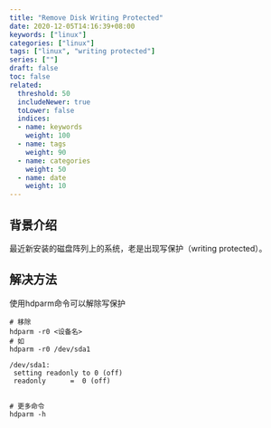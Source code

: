 ```yaml
---
title: "Remove Disk Writing Protected"
date: 2020-12-05T14:16:39+08:00
keywords: ["linux"]
categories: ["linux"]
tags: ["linux", "writing protected"]
series: [""]
draft: false
toc: false
related:
  threshold: 50
  includeNewer: true
  toLower: false
  indices:
  - name: keywords
    weight: 100
  - name: tags
    weight: 90
  - name: categories
    weight: 50
  - name: date
    weight: 10
---
```


## 背景介绍
最近新安装的磁盘阵列上的系统，老是出现写保护（writing protected）。

## 解决方法
使用hdparm命令可以解除写保护
```shell script
# 移除
hdparm -r0 <设备名>
# 如
hdparm -r0 /dev/sda1

/dev/sda1:
 setting readonly to 0 (off)
 readonly      =  0 (off)


# 更多命令
hdparm -h
```





